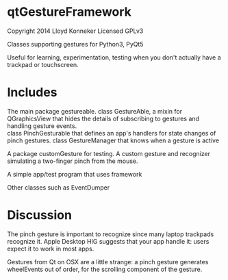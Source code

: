 qtGestureFramework
==================

Copyright 2014 Lloyd Konneker
Licensed GPLv3

Classes supporting gestures for Python3, PyQt5

Useful for learning, experimentation, testing when you don't actually have a trackpad or touchscreen.

Includes
========

The main package gestureable.
class GestureAble, a mixin for QGraphicsView that hides the details of subscribing to gestures and handling gesture events.  
class PinchGesturable that defines an app's handlers for state changes of pinch gestures.
class GestureManager that knows when a gesture is active

A package customGesture for testing.
A custom gesture and recognizer simulating a two-finger pinch from the mouse.

A simple app/test program that uses framework

Other classes such as EventDumper


Discussion
==========
The pinch gesture is important to recognize since many laptop trackpads recognize it.
Apple Desktop HIG suggests that your app handle it: users expect it to work in most apps.

Gestures from Qt on OSX are a little strange: a pinch gesture generates wheelEvents out of order, for the scrolling component of the gesture.





